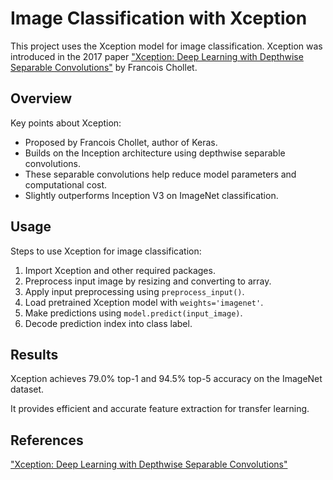 # Image Classification with Xception

This project uses the Xception model for image classification. Xception was introduced in the 2017 paper ["Xception: Deep Learning with Depthwise Separable Convolutions"](https://arxiv.org/abs/1610.02357) by Francois Chollet.

## Overview

Key points about Xception:

- Proposed by Francois Chollet, author of Keras.
- Builds on the Inception architecture using depthwise separable convolutions.
- These separable convolutions help reduce model parameters and computational cost.
- Slightly outperforms Inception V3 on ImageNet classification.

## Usage

Steps to use Xception for image classification:

1. Import Xception and other required packages.
2. Preprocess input image by resizing and converting to array.
3. Apply input preprocessing using `preprocess_input()`.
4. Load pretrained Xception model with `weights='imagenet'`.
5. Make predictions using `model.predict(input_image)`.
6. Decode prediction index into class label.

## Results

Xception achieves 79.0% top-1 and 94.5% top-5 accuracy on the ImageNet dataset.

It provides efficient and accurate feature extraction for transfer learning.

## References

["Xception: Deep Learning with Depthwise Separable Convolutions"](https://arxiv.org/abs/1610.02357)
